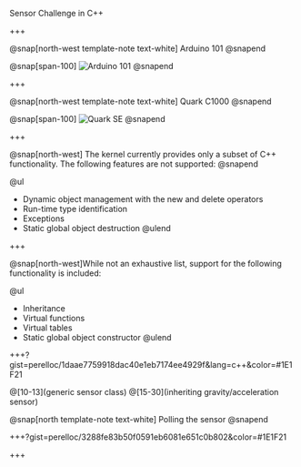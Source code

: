 Sensor Challenge in C++

+++

@snap[north-west template-note text-white]
Arduino 101
@snapend

@snap[span-100]
![Arduino 101](https://docs.zephyrproject.org/latest/_images/arduino_101.jpg)
@snapend

+++

@snap[north-west template-note text-white]
Quark C1000
@snapend

@snap[span-100]
![Quark SE](https://www.mouser.se/images/IntelQuarkSE-Fig4.jpg)
@snapend

+++

@snap[north-west]
The kernel currently provides only a subset of C++ functionality. The following features are not supported:
@snapend

@ul
- Dynamic object management with the new and delete operators
- Run-time type identification
- Exceptions
- Static global object destruction
@ulend

+++

@snap[north-west]While not an exhaustive list, support for the following functionality is included:

@ul
- Inheritance
- Virtual functions
- Virtual tables
- Static global object constructor
@ulend



+++?gist=perelloc/1daae7759918dac40e1eb7174ee4929f&lang=c++&color=#1E1F21

@[10-13](generic sensor class)
@[15-30](inheriting gravity/acceleration sensor)

@snap[north template-note text-white]
Polling the sensor
@snapend


+++?gist=perelloc/3288fe83b50f0591eb6081e651c0b802&color=#1E1F21


+++

